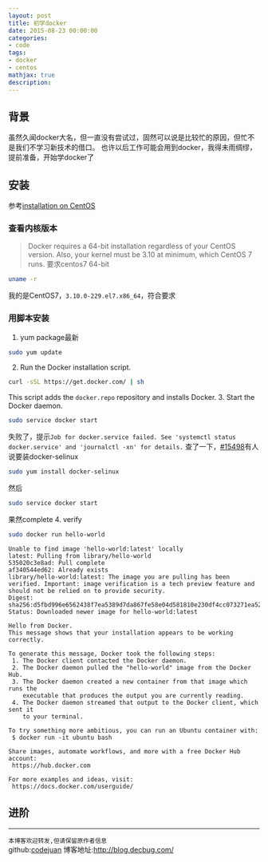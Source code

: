 ```yaml
---
layout: post
title: 初学docker
date: 2015-08-23 00:00:00
categories:
- code
tags: 
- docker
- centos
mathjax: true
description: 
---
```

## 背景
虽然久闻docker大名，但一直没有尝试过，固然可以说是比较忙的原因，但忙不是我们不学习新技术的借口。
也许以后工作可能会用到docker，我得未雨绸缪，提前准备，开始学docker了

<!--more-->

## 安装
参考[installation on CentOS](http://docs.docker.com/installation/centos/)

### 查看内核版本

>Docker requires a 64-bit installation regardless of your CentOS version. Also, your kernel must be 3.10 at minimum, which CentOS 7 runs.
要求centos7 64-bit

```sh
uname -r
```
我的是CentOS7，`3.10.0-229.el7.x86_64`，符合要求

### 用脚本安装

1. yum package最新
```sh
sudo yum update
```
2. Run the Docker installation script.
```sh
curl -sSL https://get.docker.com/ | sh
```
This script adds the `docker.repo` repository and installs Docker.
3. Start the Docker daemon.
```sh
sudo service docker start
```
失败了，提示`Job for docker.service failed. See 'systemctl status docker.service' and 'journalctl -xn' for details.`
查了一下，[#15498](https://github.com/docker/docker/issues/15498)有人说要装docker-selinux
```sh
sudo yum install docker-selinux
```
然后
```sh
sudo service docker start
```
果然complete
4. verify
```sh
sudo docker run hello-world
```

```
Unable to find image 'hello-world:latest' locally
latest: Pulling from library/hello-world
535020c3e8ad: Pull complete 
af340544ed62: Already exists 
library/hello-world:latest: The image you are pulling has been verified. Important: image verification is a tech preview feature and should not be relied on to provide security.
Digest: sha256:d5fbd996e6562438f7ea5389d7da867fe58e04d581810e230df4cc073271ea52
Status: Downloaded newer image for hello-world:latest

Hello from Docker.
This message shows that your installation appears to be working correctly.

To generate this message, Docker took the following steps:
 1. The Docker client contacted the Docker daemon.
 2. The Docker daemon pulled the "hello-world" image from the Docker Hub.
 3. The Docker daemon created a new container from that image which runs the
    executable that produces the output you are currently reading.
 4. The Docker daemon streamed that output to the Docker client, which sent it
    to your terminal.

To try something more ambitious, you can run an Ubuntu container with:
 $ docker run -it ubuntu bash

Share images, automate workflows, and more with a free Docker Hub account:
 https://hub.docker.com

For more examples and ideas, visit:
 https://docs.docker.com/userguide/
```

## 进阶



------------------------------

`本博客欢迎转发,但请保留原作者信息`                                                                                                                                                                          
github:[codejuan](https://github.com/CodeJuan)
博客地址:http://blog.decbug.com/

